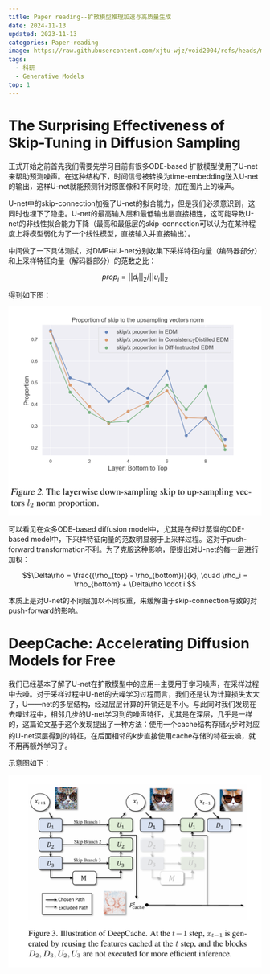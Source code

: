 ```yaml
---
title: Paper reading--扩散模型推理加速与高质量生成
date: 2024-11-13
updated: 2023-11-13
categories: Paper-reading
image: https://raw.githubusercontent.com/xjtu-wjz/void2004/refs/heads/main/pics_for_post/_2024-11-12%20111031.webp
tags:
  - 科研
  - Generative Models
top: 1
---
```


# The Surprising Effectiveness of Skip-Tuning in Diffusion Sampling
正式开始之前首先我们需要先学习目前有很多ODE-based 扩散模型使用了U-net来帮助预测噪声。在这种结构下，时间信号被转换为time-embedding送入U-net的输出，这样U-net就能预测针对原图像和不同时段，加在图片上的噪声。

U-net中的skip-connection加强了U-net的拟合能力，但是我们必须意识到，这同时也埋下了隐患。U-net的最高输入层和最低输出层直接相连，这可能导致U-net的非线性拟合能力下降（最高和最低层的skip-conncetion可以认为在某种程度上将模型弱化为了一个线性模型，直接输入并直接输出）。

中间做了一下具体测试，对DMP中U-net分别收集下采样特征向量（编码器部分）和上采样特征向量（解码器部分）的范数之比：

$$prop_{i} = ||d_{i}||_{2} / ||u_{i}||_{2}$$

得到如下图：

![alt text](../../materials/EF1.png)

可以看见在众多ODE-based diffusion model中，尤其是在经过蒸馏的ODE-based model中，下采样特征向量的范数明显弱于上采样过程。这对于push-forward transformation不利。为了克服这种影响，便提出对U-net的每一层进行加权：

$$\Delta\rho = \frac{(\rho_{top} - \rho_{bottom})}{k}, \quad \rho_i = \rho_{bottom} + \Delta\rho \cdot i.$$

本质上是对U-net的不同层加以不同权重，来缓解由于skip-connection导致的对push-forward的影响。


# DeepCache: Accelerating Diffusion Models for Free
我们已经基本了解了U-net在扩散模型中的应用--主要用于学习噪声，在采样过程中去噪。对于采样过程中U-net的去噪学习过程而言，我们还是认为计算损失太大了，U——net的多层结构，经过层层计算的开销还是不小。与此同时我们发现在去噪过程中，相邻几步的U-net学习到的噪声特征，尤其是在深层，几乎是一样的，这篇论文基于这个发现提出了一种方法：使用一个cache结构存储$x_{t}$步时对应的U-net深层得到的特征，在后面相邻的k步直接使用cache存储的特征去噪，就不用再额外学习了。

示意图如下：

![alt text](../../materials/DC1.png)

